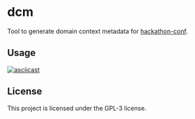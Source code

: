 # dcm

Tool to generate domain context metadata for [hackathon-conf](https://github.com/magenta-voice/hackathon-conf).

## Usage

[![asciicast](https://asciinema.org/a/dMSSqApnb5XKtb3YpP40WTZH5.svg)](https://asciinema.org/a/dMSSqApnb5XKtb3YpP40WTZH5)

## License

This project is licensed under the GPL-3 license.
